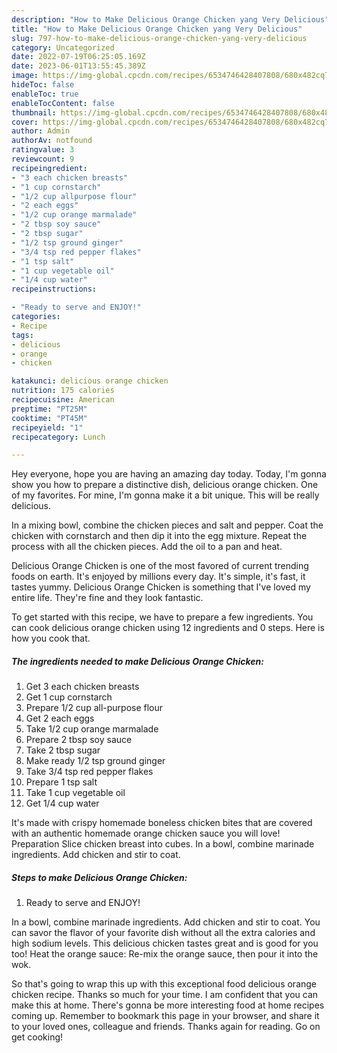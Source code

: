 ```yaml
---
description: "How to Make Delicious Orange Chicken yang Very Delicious"
title: "How to Make Delicious Orange Chicken yang Very Delicious"
slug: 797-how-to-make-delicious-orange-chicken-yang-very-delicious
category: Uncategorized
date: 2022-07-19T06:25:05.169Z
date: 2023-06-01T13:55:45.389Z
image: https://img-global.cpcdn.com/recipes/6534746428407808/680x482cq70/delicious-orange-chicken-recipe-main-photo.jpg
hideToc: false
enableToc: true
enableTocContent: false
thumbnail: https://img-global.cpcdn.com/recipes/6534746428407808/680x482cq70/delicious-orange-chicken-recipe-main-photo.jpg
cover: https://img-global.cpcdn.com/recipes/6534746428407808/680x482cq70/delicious-orange-chicken-recipe-main-photo.jpg
author: Admin
authorAv: notfound
ratingvalue: 3
reviewcount: 9
recipeingredient:
- "3 each chicken breasts"
- "1 cup cornstarch"
- "1/2 cup allpurpose flour"
- "2 each eggs"
- "1/2 cup orange marmalade"
- "2 tbsp soy sauce"
- "2 tbsp sugar"
- "1/2 tsp ground ginger"
- "3/4 tsp red pepper flakes"
- "1 tsp salt"
- "1 cup vegetable oil"
- "1/4 cup water"
recipeinstructions:

- "Ready to serve and ENJOY!"
categories:
- Recipe
tags:
- delicious
- orange
- chicken

katakunci: delicious orange chicken 
nutrition: 175 calories
recipecuisine: American
preptime: "PT25M"
cooktime: "PT45M"
recipeyield: "1"
recipecategory: Lunch

---
```



Hey everyone, hope you are having an amazing day today. Today, I'm gonna show you how to prepare a distinctive dish, delicious orange chicken. One of my favorites. For mine, I'm gonna make it a bit unique. This will be really delicious.

In a mixing bowl, combine the chicken pieces and salt and pepper. Coat the chicken with cornstarch and then dip it into the egg mixture. Repeat the process with all the chicken pieces. Add the oil to a pan and heat.

Delicious Orange Chicken is one of the most favored of current trending foods on earth. It's enjoyed by millions every day. It's simple, it's fast, it tastes yummy. Delicious Orange Chicken is something that I've loved my entire life. They're fine and they look fantastic.


To get started with this recipe, we have to prepare a few ingredients. You can cook delicious orange chicken using 12 ingredients and 0 steps. Here is how you cook that.

<!--inarticleads1-->

##### The ingredients needed to make Delicious Orange Chicken:

1. Get 3 each chicken breasts
1. Get 1 cup cornstarch
1. Prepare 1/2 cup all-purpose flour
1. Get 2 each eggs
1. Take 1/2 cup orange marmalade
1. Prepare 2 tbsp soy sauce
1. Take 2 tbsp sugar
1. Make ready 1/2 tsp ground ginger
1. Take 3/4 tsp red pepper flakes
1. Prepare 1 tsp salt
1. Take 1 cup vegetable oil
1. Get 1/4 cup water


It&#39;s made with crispy homemade boneless chicken bites that are covered with an authentic homemade orange chicken sauce you will love! Preparation Slice chicken breast into cubes. In a bowl, combine marinade ingredients. Add chicken and stir to coat. 

<!--inarticleads2-->

##### Steps to make Delicious Orange Chicken:


1. Ready to serve and ENJOY!

In a bowl, combine marinade ingredients. Add chicken and stir to coat. You can savor the flavor of your favorite dish without all the extra calories and high sodium levels. This delicious chicken tastes great and is good for you too! Heat the orange sauce: Re-mix the orange sauce, then pour it into the wok. 

So that's going to wrap this up with this exceptional food delicious orange chicken recipe. Thanks so much for your time. I am confident that you can make this at home. There's gonna be more interesting food at home recipes coming up. Remember to bookmark this page in your browser, and share it to your loved ones, colleague and friends. Thanks again for reading. Go on get cooking!
